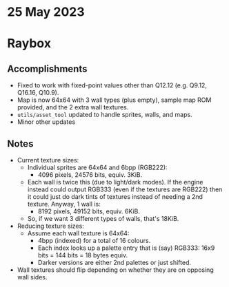 # 25 May 2023

# Raybox

## Accomplishments

*   Fixed to work with fixed-point values other than Q12.12 (e.g. Q9.12, Q16.16, Q10.9).
*   Map is now 64x64 with 3 wall types (plus empty), sample map ROM provided, and the 2 extra wall textures.
*   `utils/asset_tool` updated to handle sprites, walls, and maps.
*   Minor other updates

## Notes

*   Current texture sizes:
    *   Individual sprites are 64x64 and 6bpp (RGB222):
        *   4096 pixels, 24576 bits, equiv. 3KiB.
    *   Each wall is twice this (due to light/dark modes). If the engine instead could output
        RGB333 (even if the textures are RGB222) then it could just do dark tints of
        textures instead of needing a 2nd texture. Anyway, 1 wall is:
        *   8192 pixels, 49152 bits, equiv. 6KiB.
    *   So, if we want 3 different types of walls, that's 18KiB.
*   Reducing texture sizes:
    *   Assume each wall texture is 64x64:
        *   4bpp (indexed) for a total of 16 colours.
        *   Each index looks up a palette entry that is (say) RGB333: 16x9 bits = 144 bits = 18 bytes equiv.
        *   Darker versions are either 2nd palettes or just shifted.
*   Wall textures should flip depending on whether they are on opposing wall sides.
